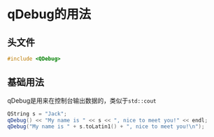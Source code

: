 # qDebug的用法

## 头文件

```cpp
#include <QDebug>
```

## 基础用法

qDebug是用来在控制台输出数据的，类似于`std::cout`

```cpp
QString s = "Jack";
qDebug() << "My name is " << s << ", nice to meet you!" << endl;
qDebug("My name is " + s.toLatin1() + ", nice to meet you!\n");
```
